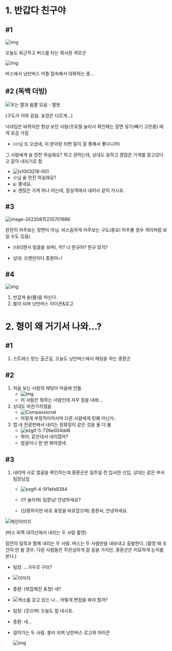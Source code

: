 # 1. 반갑다 친구야

## #1

![img](시나리오+구도.assets/b072e81af90eb8cb69aa23687120ac015142e482.jpeg)

오늘도 퇴근하고 버스를 타는 회사원 곽모군

![img](시나리오+구도.assets/01.10967562.1.jpg)

버스에서 낭만버스 어플 접속해서 대화하는 중...

## #2 (독백 더빙)

![우는 짤과 움짤 모음 - 짤봇](시나리오+구도.assets/93_55169f44c507f_2573.jpg)

(구도가 이와 같음. 표정은 다르게...)

닉네임은 바뀌지만 항상 보던 사람(프로필 눌러서 확인해는 장면 넣기/빼기 고민중) 에게 호감 가짐

- (ㅁ님 또 오셨네, 이 분이랑 타면 말이 잘 통해서 좋다니까)



그 사람에게 술 한잔 하실래요? 하고 권하는데, 상대도 응하고 괜찮은 가게를 알고있다고 같이 내리기로 함

- ![ls1003218-001](시나리오+구도.assets/ls1003218-001.jpg)
- ㅁ님 술 한잔 하실래요?
- a: 좋네요.
- a: 괜찮은 가게 하나 아는데, 잠실역에서 내려서 같이 가시죠.

## #3

![image-20220815235701686](시나리오+구도.assets/image-20220815235701686-16605754236259.png)

완전히 마주보는 장면이 아님. 비스듬하게 마주보는 구도(중요! 마주볼 경우 게이처럼 보일 수도 있음)

- (내리면서 얼굴을 보며), 어? 너 현규야? 현규 맞지?

- 상대: 오랜만이다 종환아~!

## #4

![img](시나리오+구도.assets/28393_53099_1539.jpg)

1. 반갑게 술(물)을 마신다. 
2. 블러 되며 낭만버스 아이콘&로고

# 2. 형이 왜 거기서 나와...?

## #1

1. 스트레스 받는 출근길, 오늘도 낭만버스에서 채팅을 하는 종환군

## #2

1. 처음 보는 사람의 채팅이 마음에 안듦
   - ![img](시나리오+구도.assets/m_1528299800_9815_IMG_9055.jpeg)
   - 저 사람은 뭐하는 사람인데 자꾸 힘을 내래...
2. 상대도 마찬가지였음
   - ![Compassionat](시나리오+구도.assets/Compassionat.gif)
   - 저렇게 부정적이어서야 다른 사람에게 민폐 아닌가..
3. 앱 내 전광판에서 내리는 정류장이 같은 것을 둘 다 봄
   - ![ezgif-5-726e004dd8](시나리오+구도.assets/ezgif-5-726e004dd8.gif)
   - 뭐야, 같은데서 내리잖아?
   - 얼굴이나 한 번 봐야겠네.

## #3

1. 내리며 서로 얼굴을 확인하는데 종환군은 일주일 전 입사한 신입, 상대는 같은 부서 팀장님임

   - ![ezgif-4-5f1efe8384](시나리오+구도.assets/ezgif-4-5f1efe8384-166057617210920.gif)

   - (!!! 놀라며) 팀장님! 안녕하세요?

   - (당황하지만 바로 표정을 바로잡으며) 종환씨, 안녕하세요.

![메인이미지](시나리오+구도.assets/6d601e1c432af9d_15507097481829665444.jpg)

(버스 뒤쪽 대각선에서 내리는 두 사람 촬영)

잠깐의 침묵과 함께 내리는 두 사람. 버스는 두 사람만을 내보내고 출발한다.
(촬영 때 조건이 안 될 경우, 다른 사람들은 무관심하게 갈 길을 가지만, 종환군은 미묘하게 눈치를 본다.)

- 팀장: ...가우르 구라?

- ![이미지](시나리오+구도.assets/EldyWGiU8AAb-08.jpeg)

- 종환: (복잡해진 표정) 네?

- ![썩소를 갖고 있는 나... 어떻게 면접을 봐야 할까?](시나리오+구도.assets/KfHS03RcG617G2OmYsV9k9EOofI.jpeg)

- 팀장: (웃으며) 오늘도 힘 내시죠.

- 종환: 네...

- 걸어가는 두 사람. 블러 되며 낭만버스 로고와 아이콘

  ![img](시나리오+구도.assets/YNINPALCCNABJ4Q4SUKM7ISYAE.jpg)

